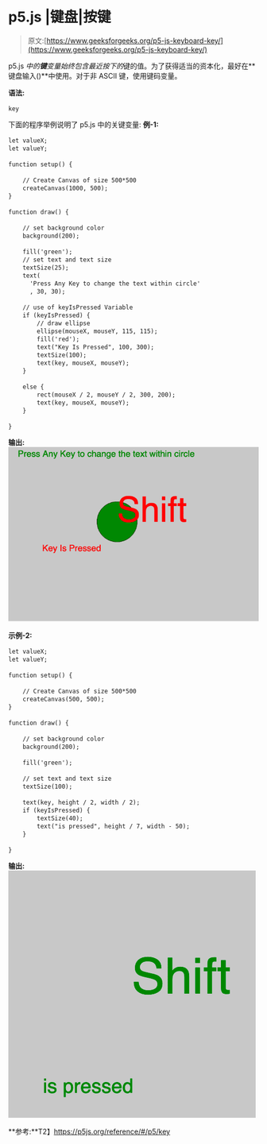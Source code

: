 # p5.js |键盘|按键

> 原文:[https://www.geeksforgeeks.org/p5-js-keyboard-key/](https://www.geeksforgeeks.org/p5-js-keyboard-key/)

p5.js *中的**键**变量始终包含最近按下的*键的值。为了获得适当的资本化，最好在**键盘输入()**中使用。对于非 ASCII 键，使用键码变量。

**语法:**

```
key

```

下面的程序举例说明了 p5.js 中的关键变量:
**例-1:**

```
let valueX;
let valueY;

function setup() {

    // Create Canvas of size 500*500
    createCanvas(1000, 500);
}

function draw() {

    // set background color
    background(200);

    fill('green');
    // set text and text size
    textSize(25);
    text(
      'Press Any Key to change the text within circle'
      , 30, 30);

    // use of keyIsPressed Variable
    if (keyIsPressed) {
        // draw ellipse  
        ellipse(mouseX, mouseY, 115, 115);
        fill('red');
        text("Key Is Pressed", 100, 300);
        textSize(100);
        text(key, mouseX, mouseY);
    } 

    else {
        rect(mouseX / 2, mouseY / 2, 300, 200);
        text(key, mouseX, mouseY);
    }

}
```

**输出:**
![](img/14b4c0918c456f10afecba3f3741eafc.png)

**示例-2:**

```
let valueX;
let valueY;

function setup() {

    // Create Canvas of size 500*500
    createCanvas(500, 500);
}

function draw() {

    // set background color
    background(200);

    fill('green');

    // set text and text size
    textSize(100);

    text(key, height / 2, width / 2);
    if (keyIsPressed) {
        textSize(40);
        text("is pressed", height / 7, width - 50);
    }

}
```

**输出:**
![](img/f4301aacfffb46a38d59b63609d91703.png)

**参考:**T2】https://p5js.org/reference/#/p5/key